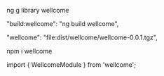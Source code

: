ng g library wellcome

"build:wellcome": "ng build wellcome",

"wellcome": "file:dist/wellcome/wellcome-0.0.1.tgz",

npm i wellcome

import { WellcomeModule } from 'wellcome';

